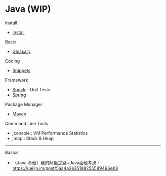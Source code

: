 # Java (WIP)

Install

- [Install](/snips/java/install.md)

Basic

- [Glossary](/snips/java/glossary.md)

Coding

- [Snippets](/snips/java/snippets.md)

Framework

- [Spock](/snips/java/spock.md) - Unit Tests
- [Spring](/snips/java/spring.md)

Package Manager

- [Maven](/snips/java/maven.md)

Command Line Tools

- jconsole : VM Performance Statistics
- jmap : Stack & Heap

---

<!-- Interview -->

Basics

- （Java 基础）我的阿里之路+Java面经考点 : https://juejin.im/post/5aa4a2e35188255589496eb8
